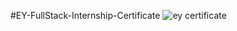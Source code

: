 
#EY-FullStack-Internship-Certificate
![ey certificate](https://github.com/user-attachments/assets/09a63231-c7a0-487f-b110-d323f41b2fbe)
